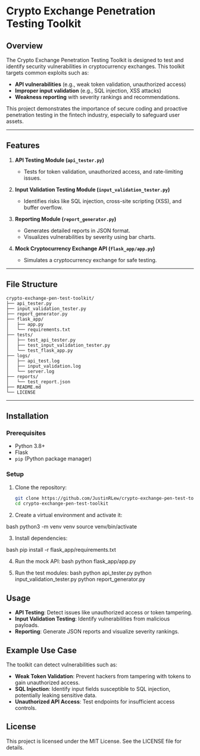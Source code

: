 # Crypto Exchange Penetration Testing Toolkit

## Overview
The Crypto Exchange Penetration Testing Toolkit is designed to test and identify security vulnerabilities in cryptocurrency exchanges. This toolkit targets common exploits such as:
- **API vulnerabilities** (e.g., weak token validation, unauthorized access)
- **Improper input validation** (e.g., SQL injection, XSS attacks)
- **Weakness reporting** with severity rankings and recommendations.

This project demonstrates the importance of secure coding and proactive penetration testing in the fintech industry, especially to safeguard user assets.

---

## Features
1. **API Testing Module (`api_tester.py`)**
   - Tests for token validation, unauthorized access, and rate-limiting issues.

2. **Input Validation Testing Module (`input_validation_tester.py`)**
   - Identifies risks like SQL injection, cross-site scripting (XSS), and buffer overflow.

3. **Reporting Module (`report_generator.py`)**
   - Generates detailed reports in JSON format.
   - Visualizes vulnerabilities by severity using bar charts.

4. **Mock Cryptocurrency Exchange API (`flask_app/app.py`)**
   - Simulates a cryptocurrency exchange for safe testing.

---

## File Structure
```plaintext
crypto-exchange-pen-test-toolkit/
├── api_tester.py
├── input_validation_tester.py
├── report_generator.py
├── flask_app/
│   ├── app.py
│   └── requirements.txt
├── tests/
│   ├── test_api_tester.py
│   ├── test_input_validation_tester.py
│   └── test_flask_app.py
├── logs/
│   ├── api_test.log
│   ├── input_validation.log
│   └── server.log
├── reports/
│   └── test_report.json
├── README.md
└── LICENSE

```

---

## Installation
### Prerequisites
- Python 3.8+
- Flask
- `pip` (Python package manager)

### Setup
1. Clone the repository:
   ```bash
   git clone https://github.com/JustinRLew/crypto-exchange-pen-test-toolkit.git
   cd crypto-exchange-pen-test-toolkit

2. Create a virtual environment and activate it:

bash
python3 -m venv venv
source venv/bin/activate

3. Install dependencies:

bash
pip install -r flask_app/requirements.txt

4. Run the mock API:
bash
python flask_app/app.py

5. Run the test modules:
bash
python api_tester.py
python input_validation_tester.py
python report_generator.py

## Usage
- **API Testing**: Detect issues like unauthorized access or token tampering.
- **Input Validation Testing**: Identify vulnerabilities from malicious payloads.
- **Reporting**: Generate JSON reports and visualize severity rankings.

## Example Use Case
The toolkit can detect vulnerabilities such as:

- **Weak Token Validation**: Prevent hackers from tampering with tokens to gain unauthorized access.
- **SQL Injection**: Identify input fields susceptible to SQL injection, potentially leaking sensitive data.
- **Unauthorized API Access**: Test endpoints for insufficient access controls.

## License
This project is licensed under the MIT License. See the LICENSE file for details.
